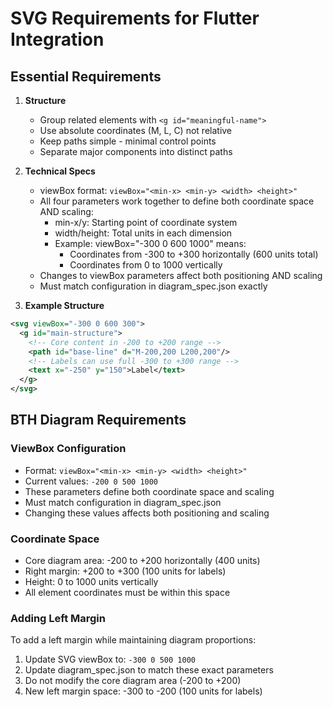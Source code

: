 # SVG Requirements for Flutter Integration

## Essential Requirements
1. **Structure**
   - Group related elements with `<g id="meaningful-name">`
   - Use absolute coordinates (M, L, C) not relative
   - Keep paths simple - minimal control points
   - Separate major components into distinct paths

2. **Technical Specs**
   - viewBox format: `viewBox="<min-x> <min-y> <width> <height>"`
   - All four parameters work together to define both coordinate space AND scaling:
     - min-x/y: Starting point of coordinate system
     - width/height: Total units in each dimension
     - Example: viewBox="-300 0 600 1000" means:
       - Coordinates from -300 to +300 horizontally (600 units total)
       - Coordinates from 0 to 1000 vertically
   - Changes to viewBox parameters affect both positioning AND scaling
   - Must match configuration in diagram_spec.json exactly

3. **Example Structure**
```svg
<svg viewBox="-300 0 600 300">
  <g id="main-structure">
    <!-- Core content in -200 to +200 range -->
    <path id="base-line" d="M-200,200 L200,200"/>
    <!-- Labels can use full -300 to +300 range -->
    <text x="-250" y="150">Label</text>
  </g>
</svg>
```

## BTH Diagram Requirements

### ViewBox Configuration
- Format: `viewBox="<min-x> <min-y> <width> <height>"`
- Current values: `-200 0 500 1000`
- These parameters define both coordinate space and scaling
- Must match configuration in diagram_spec.json
- Changing these values affects both positioning and scaling

### Coordinate Space
- Core diagram area: -200 to +200 horizontally (400 units)
- Right margin: +200 to +300 (100 units for labels)
- Height: 0 to 1000 units vertically
- All element coordinates must be within this space

### Adding Left Margin
To add a left margin while maintaining diagram proportions:
1. Update SVG viewBox to: `-300 0 500 1000`
2. Update diagram_spec.json to match these exact parameters
3. Do not modify the core diagram area (-200 to +200)
4. New left margin space: -300 to -200 (100 units for labels)
